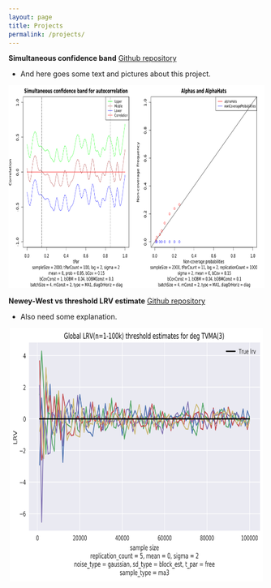 ```yaml
---
layout: page
title: Projects
permalink: /projects/
---
```


**Simultaneous confidence band** [Github repository](https://github.com/statistics101/nscb2)
- And here goes some text and pictures about this project.
<p style="text-align: center;"><img src="/assets/images/merged.png"
    width="600" height="400"></p>
    
**Newey-West vs threshold LRV estimate** [Github repository](https://github.com/statistics101/nw-vs-t)
- Also need some explanation.
<p style="text-align: center;"><img src="/assets/images/threshold.png"
    width="500" height="500"></p>
    



